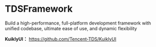 # TDSFramework 
Build a high-performance, full-platform development framework with unified codebase, ultimate ease of use, and dynamic flexibility

**KuiklyUI：** https://github.com/Tencent-TDS/KuiklyUI
